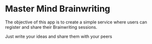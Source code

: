 # Master Mind Brainwriting

The objective of this app is to create a simple service where users can register and share their Brainwriting sessions. 

Just write your ideas and share them with your peers

